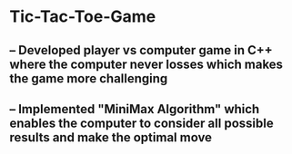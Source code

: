 # Tic-Tac-Toe-Game

## – Developed player vs computer game in C++ where the computer never losses which makes the game more challenging
## – Implemented "MiniMax Algorithm" which enables the computer to consider all possible results and make the optimal move
